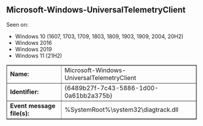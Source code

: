## Microsoft-Windows-UniversalTelemetryClient

Seen on:
* Windows 10 (1607, 1703, 1709, 1803, 1809, 1903, 1909, 2004, 20H2)
* Windows 2016
* Windows 2019
* Windows 11 (21H2)

<table border="1" class="docutils">
  <tbody>
    <tr>
      <td><b>Name:</b></td>
      <td>Microsoft-Windows-UniversalTelemetryClient</td>
    </tr>
    <tr>
      <td><b>Identifier:</b></td>
      <td>{6489b27f-7c43-5886-1d00-0a61bb2a375b}</td>
    </tr>
    <tr>
      <td><b>Event message file(s):</b></td>
      <td>%SystemRoot%\system32\diagtrack.dll</td>
    </tr>
  </tbody>
</table>

&nbsp;

